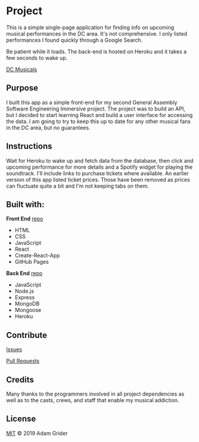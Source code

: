 # Project
This is a simple single-page application for finding info on upcoming musical performances in the DC area. It's not comprehensive. I only listed performances I found quickly through a Google Search.

Be patient while it loads. The back-end is hosted on Heroku and it takes a few seconds to wake up.

[DC Musicals](https://adamhg2411.github.io/dc-musicals)

## Purpose
I built this app as a simple front-end for my second General Assembly Software Engineering Immersive project. The project was to build an API, but I decided to start learning React and build a user interface for accessing the data. I am going to try to keep this up to date for any other musical fans in the DC area, but no guarantees.

## Instructions
Wait for Heroku to wake up and fetch data from the database, then click and upcoming performance for more details and a Spotify widget for playing the soundtrack. I'll include links to purchase tickets where available. An earlier version of this app listed ticket prices. Those have been removed as prices can fluctuate quite a bit and I'm not keeping tabs on them.

## Built with:
**Front End** [repo](https://www.github.com/adamhg2411/dc-musicals)
* HTML
* CSS
* JavaScript
* React
* Create-React-App
* GitHub Pages

**Back End** [repo](https://www.github.com/adamhg2411/musicals-api)
* JavaScript
* Node.js
* Express
* MongoDB
* Mongoose
* Heroku

## Contribute
[Issues](https://www.github.com/adamhg2411/dc-musicals/issues)

[Pull Requests](https://www.github.com/adamhg2411/dc-musicals/pulls)

## Credits
Many thanks to the programmers involved in all project dependencies as well as to the casts, crews, and staff that enable my musical addiction.

## License
[MIT](https://opensource.org/licenses/MIT) © 2019 Adam Grider